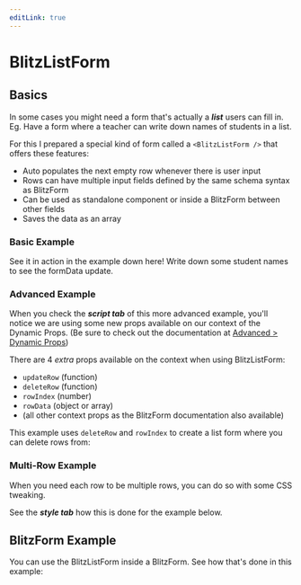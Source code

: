 ```yaml
---
editLink: true
---
```


# BlitzListForm

## Basics

In some cases you might need a form that's actually a _**list**_ users can fill in. Eg. Have a form where a teacher can write down names of students in a list.

For this I prepared a special kind of form called a `<BlitzListForm />` that offers these features:

- Auto populates the next empty row whenever there is user input
- Rows can have multiple input fields defined by the same schema syntax as BlitzForm
- Can be used as standalone component or inside a BlitzForm between other fields
- Saves the data as an array

### Basic Example

See it in action in the example down here! Write down some student names to see the formData update.

<CodeBlockComponent :importFn="() => import('./Basics - Basic Example.vue')" :importFnRaw="() => import('./Basics - Basic Example.vue?raw')" />

### Advanced Example

When you check the _**script tab**_ of this more advanced example, you'll notice we are using some new props available on our context of the Dynamic Props. (Be sure to check out the documentation at [Advanced > Dynamic Props](/advanced/#dynamic-props))

There are 4 _extra_ props available on the context when using BlitzListForm:

- `updateRow` (function)
- `deleteRow` (function)
- `rowIndex` (number)
- `rowData` (object or array)
- (all other context props as the BlitzForm documentation also available)

This example uses `deleteRow` and `rowIndex` to create a list form where you can delete rows from:

<CodeBlockComponent :importFn="() => import('./Basics - Advanced Example.vue')" :importFnRaw="() => import('./Basics - Advanced Example.vue?raw')" />

### Multi-Row Example

When you need each row to be multiple rows, you can do so with some CSS tweaking.

See the _**style tab**_ how this is done for the example below.

<CodeBlockComponent :importFn="() => import('./Basics - Multi-Row Example.vue')" :importFnRaw="() => import('./Basics - Multi-Row Example.vue?raw')" />

## BlitzForm Example

You can use the BlitzListForm inside a BlitzForm. See how that's done in this example:

<CodeBlockComponent :importFn="() => import('./BlitzForm Example.vue')" :importFnRaw="() => import('./BlitzForm Example.vue?raw')" />
